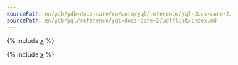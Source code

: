```yaml
---
sourcePath: en/ydb/ydb-docs-core/en/core/yql/reference/yql-docs-core-2/udf/list/index.md
sourcePath: en/ydb/yql/reference/yql-docs-core-2/udf/list/index.md
---
```


{% include [x](_includes/index/intro.md) %}

{% include [x](_includes/index/list.md) %}

